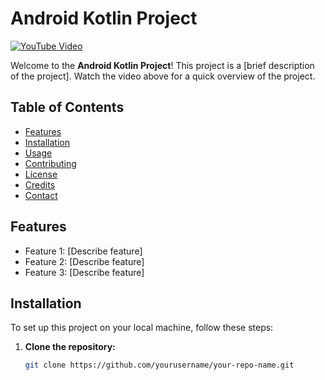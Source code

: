 # Android Kotlin Project

[![YouTube Video](https://img.youtube.com/vi/uo5gx8-WdO0/0.jpg)](https://www.youtube.com/watch?v=uo5gx8-WdO0)

Welcome to the **Android Kotlin Project**! This project is a [brief description of the project]. Watch the video above for a quick overview of the project.

## Table of Contents
- [Features](#features)
- [Installation](#installation)
- [Usage](#usage)
- [Contributing](#contributing)
- [License](#license)
- [Credits](#credits)
- [Contact](#contact)

## Features
- Feature 1: [Describe feature]
- Feature 2: [Describe feature]
- Feature 3: [Describe feature]

## Installation

To set up this project on your local machine, follow these steps:

1. **Clone the repository:**
   ```bash
   git clone https://github.com/yourusername/your-repo-name.git
